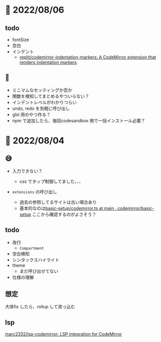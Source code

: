 # 📝 2022/08/06


## todo

- fontSize
- 空白
- インデント
  - [replit/codemirror-indentation-markers: A CodeMirror extension that renders indentation markers](https://github.com/replit/codemirror-indentation-markers)

## 🤔

- ミニマムなセッティングか否か
- 関数を検知してまとめるやついらない？
- インデントレベルがわかりつらい
- undo, redo を気軽に呼び出し
- glsl 用のやつ作る？
- npm で追加したら、毎回codesandbox 側で一括インストール必要？

# 📝 2022/08/04

## 😅

- 入力できない？
  - css でタップ制御してました、、、

- `extensions` の呼び出し
  - 過去の参照してるサイトは古い場合あり
  - 基本的なのは[basic-setup/codemirror.ts at main · codemirror/basic-setup](https://github.com/codemirror/basic-setup/blob/main/src/codemirror.ts) ここから確認するのがよさそう？

## todo

- 改行
  - `Compartment`
- 空白検知
- シンタックスハイライト
- theme
  - まだ呼び出せてない
- 仕様の理解

## 想定

大体fix したら、rollup して突っ込む

## lsp

[marc2332/lsp-codemirror: LSP integration for CodeMirror](https://github.com/marc2332/lsp-codemirror)
